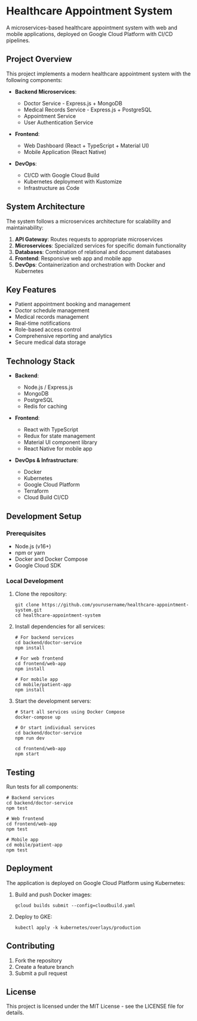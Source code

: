 # Healthcare Appointment System

A microservices-based healthcare appointment system with web and mobile applications, deployed on Google Cloud Platform with CI/CD pipelines.

## Project Overview

This project implements a modern healthcare appointment system with the following components:

- **Backend Microservices**:
  - Doctor Service - Express.js + MongoDB
  - Medical Records Service - Express.js + PostgreSQL
  - Appointment Service
  - User Authentication Service

- **Frontend**:
  - Web Dashboard (React + TypeScript + Material UI)
  - Mobile Application (React Native)

- **DevOps**:
  - CI/CD with Google Cloud Build
  - Kubernetes deployment with Kustomize
  - Infrastructure as Code

## System Architecture

The system follows a microservices architecture for scalability and maintainability:

1. **API Gateway**: Routes requests to appropriate microservices
2. **Microservices**: Specialized services for specific domain functionality
3. **Databases**: Combination of relational and document databases
4. **Frontend**: Responsive web app and mobile app
5. **DevOps**: Containerization and orchestration with Docker and Kubernetes

## Key Features

- Patient appointment booking and management
- Doctor schedule management
- Medical records management
- Real-time notifications
- Role-based access control
- Comprehensive reporting and analytics
- Secure medical data storage

## Technology Stack

- **Backend**:
  - Node.js / Express.js
  - MongoDB
  - PostgreSQL
  - Redis for caching
  
- **Frontend**:
  - React with TypeScript
  - Redux for state management
  - Material UI component library
  - React Native for mobile app
  
- **DevOps & Infrastructure**:
  - Docker
  - Kubernetes
  - Google Cloud Platform
  - Terraform
  - Cloud Build CI/CD

## Development Setup

### Prerequisites

- Node.js (v16+)
- npm or yarn
- Docker and Docker Compose
- Google Cloud SDK

### Local Development

1. Clone the repository:
   ```
   git clone https://github.com/yourusername/healthcare-appointment-system.git
   cd healthcare-appointment-system
   ```

2. Install dependencies for all services:
   ```
   # For backend services
   cd backend/doctor-service
   npm install
   
   # For web frontend
   cd frontend/web-app
   npm install
   
   # For mobile app
   cd mobile/patient-app
   npm install
   ```

3. Start the development servers:
   ```
   # Start all services using Docker Compose
   docker-compose up
   
   # Or start individual services
   cd backend/doctor-service
   npm run dev
   
   cd frontend/web-app
   npm start
   ```

## Testing

Run tests for all components:

```
# Backend services
cd backend/doctor-service
npm test

# Web frontend
cd frontend/web-app
npm test

# Mobile app
cd mobile/patient-app
npm test
```

## Deployment

The application is deployed on Google Cloud Platform using Kubernetes:

1. Build and push Docker images:
   ```
   gcloud builds submit --config=cloudbuild.yaml
   ```

2. Deploy to GKE:
   ```
   kubectl apply -k kubernetes/overlays/production
   ```

## Contributing

1. Fork the repository
2. Create a feature branch
3. Submit a pull request

## License

This project is licensed under the MIT License - see the LICENSE file for details. 